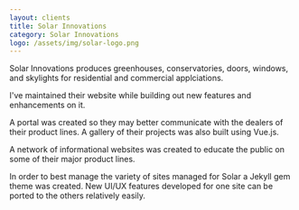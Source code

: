 ```yaml
---
layout: clients
title: Solar Innovations
category: Solar Innovations
logo: /assets/img/solar-logo.png
---
```


Solar Innovations produces greenhouses, conservatories, doors, windows, and skylights for residential and commercial applciations. 

I've maintained their website while building out new features and enhancements on it. 

A portal was created so they may better communicate with the dealers of their product lines. A gallery of their projects was also built using Vue.js. 

A network of informational websites was created to educate the public on some of their major product lines. 

In order to best manage the variety of sites managed for Solar a Jekyll gem theme was created. New UI/UX features developed for one site can be ported to the others relatively easily. 